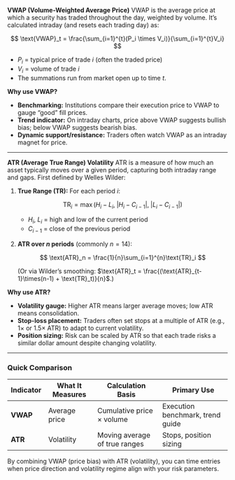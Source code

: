 **VWAP (Volume-Weighted Average Price)**
VWAP is the average price at which a security has traded throughout the day, weighted by volume. It’s calculated intraday (and resets each trading day) as:

$$
\text{VWAP}_t = \frac{\sum_{i=1}^{t}(P_i \times V_i)}{\sum_{i=1}^{t}V_i}
$$

* $P_i$ = typical price of trade $i$ (often the traded price)
* $V_i$ = volume of trade $i$
* The summations run from market open up to time $t$.

**Why use VWAP?**

* **Benchmarking:** Institutions compare their execution price to VWAP to gauge “good” fill prices.
* **Trend indicator:** On intraday charts, price above VWAP suggests bullish bias; below VWAP suggests bearish bias.
* **Dynamic support/resistance:** Traders often watch VWAP as an intraday magnet for price.

---

**ATR (Average True Range) Volatility**
ATR is a measure of how much an asset typically moves over a given period, capturing both intraday range and gaps. First defined by Welles Wilder:

1. **True Range (TR):** For each period $i$:

   $$
   \text{TR}_i = \max\bigl(H_i - L_i,\;|H_i - C_{i-1}|,\;|L_i - C_{i-1}|\bigr)
   $$

   * $H_i$, $L_i$ = high and low of the current period
   * $C_{i-1}$ = close of the previous period

2. **ATR over $n$ periods** (commonly $n=14$):

   $$
   \text{ATR}_n = \frac{1}{n}\sum_{i=1}^{n}\text{TR}_i
   $$

   (Or via Wilder’s smoothing: $\text{ATR}_t = \frac{(\text{ATR}_{t-1}\times(n-1) + \text{TR}_t)}{n}$.)

**Why use ATR?**

* **Volatility gauge:** Higher ATR means larger average moves; low ATR means consolidation.
* **Stop-loss placement:** Traders often set stops at a multiple of ATR (e.g., 1× or 1.5× ATR) to adapt to current volatility.
* **Position sizing:** Risk can be scaled by ATR so that each trade risks a similar dollar amount despite changing volatility.

---

### Quick Comparison

| Indicator | What It Measures | Calculation Basis             | Primary Use                      |
| --------- | ---------------- | ----------------------------- | -------------------------------- |
| **VWAP**  | Average price    | Cumulative price × volume     | Execution benchmark, trend guide |
| **ATR**   | Volatility       | Moving average of true ranges | Stops, position sizing           |

By combining VWAP (price bias) with ATR (volatility), you can time entries when price direction and volatility regime align with your risk parameters.
